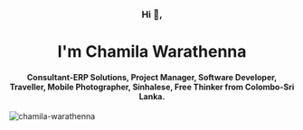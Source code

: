 <!--## Hi there 👋-->
<h3 align="center">Hi 👋, </h1>
<h1 align="center">I'm Chamila Warathenna </h1>
<h4 align="center">Consultant-ERP Solutions, Project Manager, Software Developer, Traveller, Mobile Photographer, Sinhalese, Free Thinker from Colombo-Sri Lanka.</h1>
<p align="left"> <img src="https://komarev.com/ghpvc?username=chamila-warathenna&label=Profile%20views&color=0e75b6&style=flat" alt="chamila-warathenna" /> </p>

<!--
**chamila-warathenna/chamila-warathenna** is a ✨ _special_ ✨ repository because its `README.md` (this file) appears on your GitHub profile.

Here are some ideas to get you started:

- 🔭 I’m currently working on ...
- 🌱 I’m currently learning ...
- 👯 I’m looking to collaborate on ...
- 🤔 I’m looking for help with ...
- 💬 Ask me about ...
- 📫 How to reach me: ...
- 😄 Pronouns: ...
- ⚡ Fun fact: ...
-->
